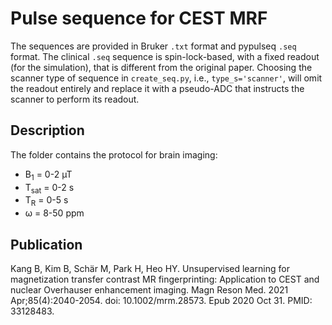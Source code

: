 # Pulse sequence for CEST MRF
The sequences are provided in Bruker `.txt` format and pypulseq `.seq` format. The clinical `.seq` sequence is spin-lock-based, with a fixed readout (for the simulation), that is different from the original paper. Choosing the scanner type of sequence in `create_seq.py`, i.e., `type_s='scanner'`, will omit the readout entirely and replace it with a pseudo-ADC that instructs the scanner to perform its readout.

## Description
The folder contains the protocol for brain imaging: 
- B<sub>1</sub> = 0-2 µT
- T<sub>sat</sub> = 0-2 s
- T<sub>R</sub> = 0-5 s 
- ω = 8-50 ppm

## Publication
Kang B, Kim B, Schär M, Park H, Heo HY. Unsupervised learning for magnetization transfer contrast MR fingerprinting: Application to CEST and nuclear Overhauser enhancement imaging. Magn Reson Med. 2021 Apr;85(4):2040-2054. doi: 10.1002/mrm.28573. Epub 2020 Oct 31. PMID: 33128483.